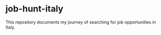 # job-hunt-italy
This repository documents my journey of searching for job opportunities in Italy.  
